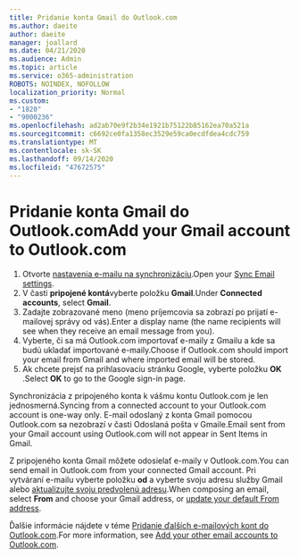 ```yaml
---
title: Pridanie konta Gmail do Outlook.com
ms.author: daeite
author: daeite
manager: joallard
ms.date: 04/21/2020
ms.audience: Admin
ms.topic: article
ms.service: o365-administration
ROBOTS: NOINDEX, NOFOLLOW
localization_priority: Normal
ms.custom:
- "1820"
- "9000236"
ms.openlocfilehash: ad2ab70e9f2b34e1921b75122b85162ea70a521a
ms.sourcegitcommit: c6692ce0fa1358ec3529e59ca0ecdfdea4cdc759
ms.translationtype: MT
ms.contentlocale: sk-SK
ms.lasthandoff: 09/14/2020
ms.locfileid: "47672575"
---
```

# <a name="add-your-gmail-account-to-outlookcom"></a><span data-ttu-id="2ecb4-102">Pridanie konta Gmail do Outlook.com</span><span class="sxs-lookup"><span data-stu-id="2ecb4-102">Add your Gmail account to Outlook.com</span></span>

1. <span data-ttu-id="2ecb4-103">Otvorte [nastavenia e-mailu na synchronizáciu](https://go.microsoft.com/fwlink/?linkid=875264).</span><span class="sxs-lookup"><span data-stu-id="2ecb4-103">Open your [Sync Email settings](https://go.microsoft.com/fwlink/?linkid=875264).</span></span>
2. <span data-ttu-id="2ecb4-104">V časti **pripojené kontá**vyberte položku **Gmail**.</span><span class="sxs-lookup"><span data-stu-id="2ecb4-104">Under **Connected accounts**, select **Gmail**.</span></span>
3. <span data-ttu-id="2ecb4-105">Zadajte zobrazované meno (meno príjemcovia sa zobrazí po prijatí e-mailovej správy od vás).</span><span class="sxs-lookup"><span data-stu-id="2ecb4-105">Enter a display name (the name recipients will see when they receive an email message from you).</span></span>
4. <span data-ttu-id="2ecb4-106">Vyberte, či sa má Outlook.com importovať e-maily z Gmailu a kde sa budú ukladať importované e-maily.</span><span class="sxs-lookup"><span data-stu-id="2ecb4-106">Choose if Outlook.com should import your email from Gmail and where imported email will be stored.</span></span>
5. <span data-ttu-id="2ecb4-107">Ak chcete prejsť na prihlasovaciu stránku Google, vyberte položku **OK** .</span><span class="sxs-lookup"><span data-stu-id="2ecb4-107">Select **OK** to go to the Google sign-in page.</span></span>

<span data-ttu-id="2ecb4-108">Synchronizácia z pripojeného konta k vášmu kontu Outlook.com je len jednosmerná.</span><span class="sxs-lookup"><span data-stu-id="2ecb4-108">Syncing from a connected account to your Outlook.com account is one-way only.</span></span> <span data-ttu-id="2ecb4-109">E-mail odoslaný z konta Gmail pomocou Outlook.com sa nezobrazí v časti Odoslaná pošta v Gmaile.</span><span class="sxs-lookup"><span data-stu-id="2ecb4-109">Email sent from your Gmail account using Outlook.com will not appear in Sent Items in Gmail.</span></span>

<span data-ttu-id="2ecb4-110">Z pripojeného konta Gmail môžete odosielať e-maily v Outlook.com.</span><span class="sxs-lookup"><span data-stu-id="2ecb4-110">You can send email in Outlook.com from your connected Gmail account.</span></span> <span data-ttu-id="2ecb4-111">Pri vytváraní e-mailu vyberte položku **od** a vyberte svoju adresu služby Gmail alebo [aktualizujte svoju predvolenú adresu](https://go.microsoft.com/fwlink/?linkid=875264).</span><span class="sxs-lookup"><span data-stu-id="2ecb4-111">When composing an email, select **From** and choose your Gmail address, or [update your default From address](https://go.microsoft.com/fwlink/?linkid=875264).</span></span>

<span data-ttu-id="2ecb4-112">Ďalšie informácie nájdete v téme [Pridanie ďalších e-mailových kont do Outlook.com](https://support.office.com/article/c5224df4-5885-4e79-91ba-523aa743f0ba?wt.mc_id=Office_Outlook_com_Alchemy).</span><span class="sxs-lookup"><span data-stu-id="2ecb4-112">For more information, see [Add your other email accounts to Outlook.com](https://support.office.com/article/c5224df4-5885-4e79-91ba-523aa743f0ba?wt.mc_id=Office_Outlook_com_Alchemy).</span></span>